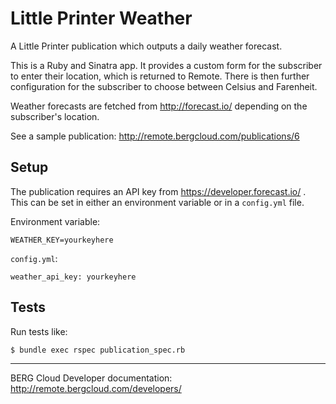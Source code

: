 # Little Printer Weather

A Little Printer publication which outputs a daily weather forecast. 

This is a Ruby and Sinatra app. It provides a custom form for the subscriber to enter their location, which is returned to Remote. There is then further configuration for the subscriber to choose between Celsius and Farenheit.

Weather forecasts are fetched from http://forecast.io/ depending on the subscriber's location. 

See a sample publication: http://remote.bergcloud.com/publications/6


## Setup

The publication requires an API key from https://developer.forecast.io/ . This can be set in either an environment variable or in a `config.yml` file.

Environment variable:

    WEATHER_KEY=yourkeyhere

`config.yml`:

    weather_api_key: yourkeyhere


## Tests

Run tests like:

	$ bundle exec rspec publication_spec.rb 

----

BERG Cloud Developer documentation: http://remote.bergcloud.com/developers/
